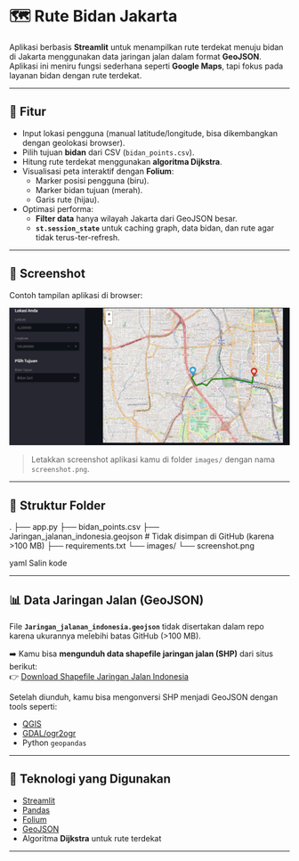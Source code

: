# 🗺️ Rute Bidan Jakarta

Aplikasi berbasis **Streamlit** untuk menampilkan rute terdekat menuju bidan di Jakarta menggunakan data jaringan jalan dalam format **GeoJSON**.  
Aplikasi ini meniru fungsi sederhana seperti **Google Maps**, tapi fokus pada layanan bidan dengan rute terdekat.

---

## 🚀 Fitur
- Input lokasi pengguna (manual latitude/longitude, bisa dikembangkan dengan geolokasi browser).  
- Pilih tujuan **bidan** dari CSV (`bidan_points.csv`).  
- Hitung rute terdekat menggunakan **algoritma Dijkstra**.  
- Visualisasi peta interaktif dengan **Folium**:
  - Marker posisi pengguna (biru).
  - Marker bidan tujuan (merah).
  - Garis rute (hijau).
- Optimasi performa:
  - **Filter data** hanya wilayah Jakarta dari GeoJSON besar.
  - **`st.session_state`** untuk caching graph, data bidan, dan rute agar tidak terus-ter-refresh.

---

## 📸 Screenshot
Contoh tampilan aplikasi di browser:

![Contoh Peta Rute](images/image.png)

> Letakkan screenshot aplikasi kamu di folder `images/` dengan nama `screenshot.png`.

---

## 📂 Struktur Folder
.
├── app.py
├── bidan_points.csv
├── Jaringan_jalanan_indonesia.geojson # Tidak disimpan di GitHub (karena >100 MB)
├── requirements.txt
└── images/
└── screenshot.png

yaml
Salin kode

---
## 📊 Data Jaringan Jalan (GeoJSON)

File **`Jaringan_jalanan_indonesia.geojson`** tidak disertakan dalam repo karena ukurannya melebihi batas GitHub (>100 MB).  

➡️ Kamu bisa **mengunduh data shapefile jaringan jalan (SHP)** dari situs berikut:  
👉 [Download Shapefile Jaringan Jalan Indonesia](https://www.indonesia-geospasial.com/2024/12/download-shapefile-jaringan-jalan.html)  

Setelah diunduh, kamu bisa mengonversi SHP menjadi GeoJSON dengan tools seperti:  
- [QGIS](https://qgis.org/)  
- [GDAL/ogr2ogr](https://gdal.org/programs/ogr2ogr.html)  
- Python `geopandas`  

---

## 🔧 Teknologi yang Digunakan
- [Streamlit](https://streamlit.io/)  
- [Pandas](https://pandas.pydata.org/)  
- [Folium](https://python-visualization.github.io/folium/)  
- [GeoJSON](https://geojson.org/)  
- Algoritma **Dijkstra** untuk rute terdekat  

---

